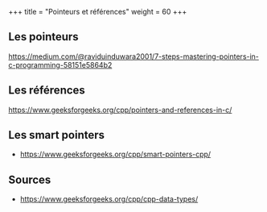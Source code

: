 +++
title = "Pointeurs et références"
weight = 60
+++

## Les pointeurs

https://medium.com/@raviduinduwara2001/7-steps-mastering-pointers-in-c-programming-58151e5864b2


## Les références
https://www.geeksforgeeks.org/cpp/pointers-and-references-in-c/


## Les smart pointers
- https://www.geeksforgeeks.org/cpp/smart-pointers-cpp/



## Sources
- https://www.geeksforgeeks.org/cpp/cpp-data-types/